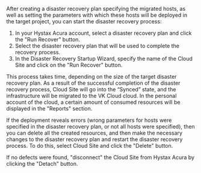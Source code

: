 After creating a disaster recovery plan specifying the migrated hosts, as well as setting the parameters with which these hosts will be deployed in the target project, you can start the disaster recovery process:

1. In your Hystax Acura account, select a disaster recovery plan and click the "Run Recover" button.
2. Select the disaster recovery plan that will be used to complete the recovery process.
3. In the Disaster Recovery Startup Wizard, specify the name of the Cloud Site and click on the "Run Recover" button.

This process takes time, depending on the size of the target disaster recovery plan. As a result of the successful completion of the disaster recovery process, Cloud Site will go into the “Synced” state, and the infrastructure will be migrated to the VK Cloud cloud. In the personal account of the cloud, a certain amount of consumed resources will be displayed in the "Reports" section.

If the deployment reveals errors (wrong parameters for hosts were specified in the disaster recovery plan, or not all hosts were specified), then you can delete all the created resources, and then make the necessary changes to the disaster recovery plan and restart the disaster recovery process. To do this, select Cloud Site and click the "Delete" button.

If no defects were found, "disconnect" the Cloud Site from Hystax Acura by clicking the "Detach" button.
